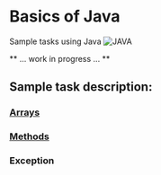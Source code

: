 # Basics of Java

Sample tasks using Java ![JAVA](https://img.shields.io/badge/-JAVA-0A1A5A?style=flat&logo=java&logoColor=00d8fd) 

 ** ... work in progress ... **

## Sample task description:
### <a href="src/main/java/pl/grzegorzworek/arrays">Arrays</a>
### <a href="src/main/java/pl/grzegorzworek/methods">Methods</a>
### Exception




